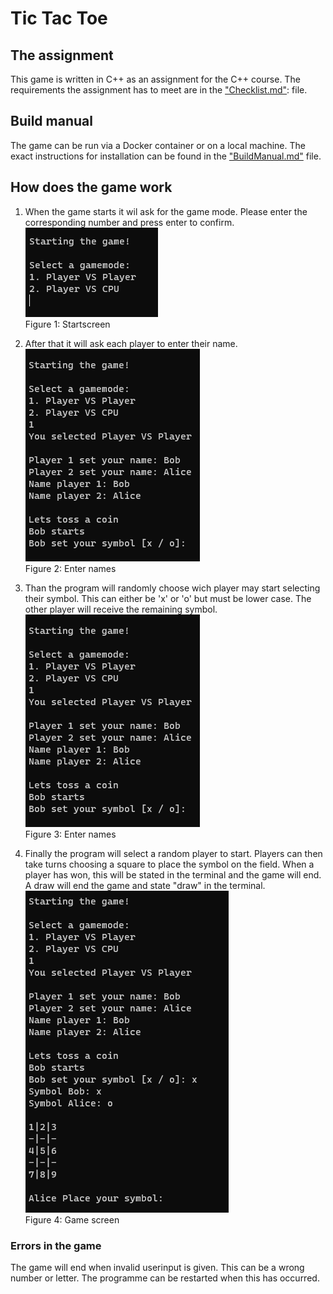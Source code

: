# Tic Tac Toe

## The assignment
This game is written in C++ as an assignment for the C++ course.
The requirements the assignment has to meet are in the ["Checklist.md"][Link Checklist]: file.

## Build manual
The game can be run via a Docker container or on a local machine.
The exact instructions for installation can be found in the ["BuildManual.md"][Link Buildmanual] file.

## How does the game work
1. When the game starts it wil ask for the game mode. Please enter the corresponding number and press enter to confirm.
![Startscreen](./Pictures/Startscreen.png)\
Figure 1: Startscreen

2. After that it will ask each player to enter their name.
![Name screen](./Pictures/EnterNames.png)\
Figure 2: Enter names

3. Than the program will randomly choose wich player may start selecting their symbol. This can either be 'x' or 'o' but must be lower case. The other player will receive the remaining symbol.
![Name screen](./Pictures/EnterNames.png)\
Figure 3: Enter names

4. Finally the program will select a random player to start. Players can then take turns choosing a square to place the symbol on the field. When a player has won, this will be stated in the terminal and the game will end. A draw will end the game and state "draw" in the terminal.
![Game screen](./Pictures/Gamescreen.png)\
Figure 4: Game screen

### Errors in the game
The game will end when invalid userinput is given. This can be a wrong number or letter. The programme can be restarted when this has occurred.

[Link Checklist]: https://github.com/SemKirkels/Tic_Tac_Toe_CPP/blob/main/Checklist.md
[Link Buildmanual]: https://github.com/SemKirkels/Tic_Tac_Toe_CPP/blob/main/BuildManual.md